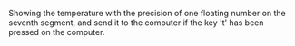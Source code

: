 Showing the temperature with the precision of one floating number on the seventh segment, and send it to the computer if the key 't' has been pressed on the computer.